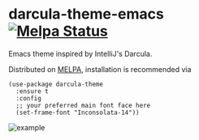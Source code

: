 darcula-theme-emacs [![Melpa Status](https://melpa.org/packages/darcula-theme-badge.svg)](http://melpa.milkbox.net/#/darcula-theme)
===================

Emacs theme inspired by IntelliJ's Darcula.

Distributed on [MELPA](https://melpa.org/), installation is recommended via 

```elisp
(use-package darcula-theme
  :ensure t
  :config
  ;; your preferred main font face here
  (set-frame-font "Inconsolata-14"))
```

![example](darcula-example.jpg)
